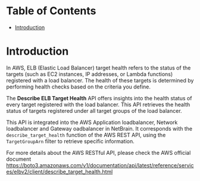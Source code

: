 # Table of Contents
- [Introduction](#introduction)


# Introduction <a name="introduction"></a>
In AWS, ELB (Elastic Load Balancer) target health refers to the status of the targets (such as EC2 instances, IP addresses, or Lambda functions) registered with a load balancer. The health of these targets is determined by performing health checks based on the criteria you define.



The <b>Describe ELB Target Health</b> API offers insights into the health status of every target registered with the load balancer. This API retrieves the health status of targets registered under all target groups of the load balancer.

This API is integrated into the AWS Application loadbalancer, Network loadbalancer and Gateway oadbalancer in NetBrain. It corresponds with the `describe_target_health` function of the AWS REST API, using the `TargetGroupArn` filter to retrieve specific information.



For more details about the AWS RESTful API, please check the AWS official document https://boto3.amazonaws.com/v1/documentation/api/latest/reference/services/elbv2/client/describe_target_health.html